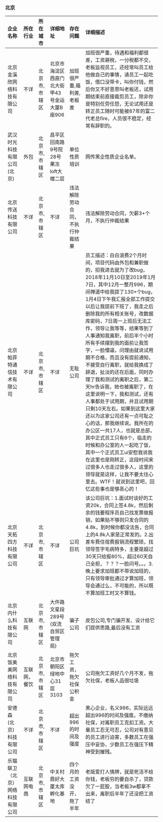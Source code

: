### 北京
| 企业名称 | 所在行业 | 所在城市 | 详细地址 | 存在问题 | 详细描述 |
| :----- | :------ | :------ | :------ | :----- | :------ |
北京金溪欣网络科技有限公司|不详|北京市,市辖区|北京市海淀区西直门北大街甲43号金运大厦B座906|加班很严重,福利差,老板差|加班很严重，待遇和福利都很差，工资避税，一分税都不交，老板监视员工，还经常叫员工给他做自己的事情，请员工一起吃饭，借口没带卡，叫你付钱，然后你又不好意思叫老板还，试用期结束前直接裁剪员工，除非你是特别任劳任怨，无论试用还是转正员工随时可能被87年的富二代老总fire，人员很不稳定，经常有辞职的。
武汉时光科技有限公司(北京)|外包|北京市,市辖区|昌平区回南路9号院28号果冻loft大楼二层|单位性质培训|网传黑企性质企业名单。
北京传送科技有限公司|不详|北京市,市辖区|不详|违法解除劳动合同，不执行仲裁结果|违法解除劳动合同，欠薪3+个月，不执行仲裁结果
北京帕菲特通信技术有限公司|不详|北京市,市辖区|不详|无耻公司|员工描述：白白浪费2个月时间，项目代码由外包和兼职做的，招我进去就为了改bug，2018年11月10日至2019年1月7日，其中12月一整月996，期间禅道中给我提了130+个bug，1月4日下午我汇报全部工作提交以后让我提前下班了，我走之后删除我的所有相关账号，改数据库密码，7日周一上班后无法工作，领导让我等等，结果等到了人事通知我离职，前后半个小时所有手续摆到我的面前让我签字，一脸懵逼，问理由就说试用期不合格，而且没有提前通知，不接受自行离职，就给我换成了辞退，扯淡的还在后面，同时办理了我和测试的离职之后，第二天hr告诉我，她也被离职了，在这里说明一下，我和测试，还有人事都处于试用期，并且试用期只剩10天左右。如果到这里大家还以为这家公司还有一点可耻之心的话，那我继续说。我所在的办公区一共17人，也就是总部，其中正式员工只有6个，临走的时候和办公室的人一起吃了饭，其中一个正式员工ui安慰我说我在这里也是刚转正，这段时间来过很多人也走过很多人，这里的领导就是这样，让我不要太往心里去。WTF！就说到这里吧，回忆这些事也是够恶心的！
北京天拓四方科技有限公司|不详|北京市,市辖区|不详|公司巨坑|该公司巨坑：1.面试时谈好的工资20k，合同上签4.8k，然后剩余的钱要程序员自己找发票做报销，如果贴不够则只发合同的4.8k，到时候你都没法告，合同上的4.8k人家是正常发的。2.出差车费住宿费报销流程繁琐，找领导签字毛病特多，主要是超过30天只给报80%，超过60天自己全担，？？？一脸问号。。。3.晚上要求加班都不带说加班的，只有领导审批通过才算加班，领导会通过么，不可能的，所以既不算加班工时又不算钱。
北京内什么科技有限公司|互联网|北京市,市辖区|大件路文星段289号(双流自贸区管理局)|骗子公司|皮包公司,专门骗开发、设计给它们提供思路,最后没有工资
北京饭美美网络科技有限公司|互联网，餐饮|北京市,市辖区|北京市朝阳区绿地中心31层3103|拖欠工资，拖欠社保公积金|公司拖欠工资好几个月不发，拖欠社保，老板人品很垃圾
安德森(北京)科技有限公司|不详|北京市,市辖区|不详|超出996的时间及强度|黑心企业，名义996，实际远远超出996的时间及强度。不缴纳社保，对离职员工克扣工资。大量员工忍无可忍，公司对有意见的员工进行迫害，多数员工在强压中妥协，少数员工在强压下精神受到摧残。
乐猫联卫（北京）网络科技有限公司|互联网电商|北京市,市辖区|中关村鼎好大厦太库孵化基地|四个月的工资没开，拖了半年|老版爱打人情牌，就是死活不给你钱，老板穷的要自杀了，贷款欠了一屁股，当老板3w都拿不出来，离职后半年了还没把工资结了